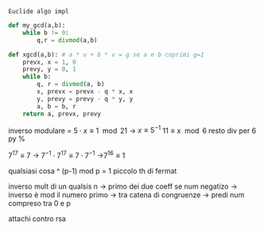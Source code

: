 	Euclide algo impl

```python
def my_gcd(a,b):
	while b != 0:
		q,r = divmod(a,b)
```

```python
def xgcd(a,b): # a * u + b * v = g se a e b coprimi g=1
	prevx, x = 1, 0
    prevy, y = 0, 1
    while b:
        q, r = divmod(a, b)
        x, prevx = prevx - q * x, x
        y, prevy = prevy - q * y, y
        a, b = b, r
    return a, prevx, prevy
```

inverso modulare = $5 \cdot x \equiv 1 \mod 21$ -> $x\equiv 5^{-1}$
$11 \equiv x \mod{6}$ resto div per 6 py $\%$ 

$7^{17}\equiv 7$ -> $7^{-1} \cdot 7^{17} \equiv 7 \cdot 7^{-1}$ ->$7^{16} \equiv 1$ 

qualsiasi cosa ^ (p-1) mod p = 1
piccolo th di fermat 

inverso mult  di un qualsis n -> primo dei due coeff 
se num negatizo -> inverso è mod il numero primo -> tra catena di congruenze -> predi num compreso tra 0 e p

attachi contro rsa
